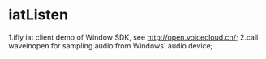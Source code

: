iatListen
=========
1.ifly iat client demo of Window SDK, see http://open.voicecloud.cn/;
2.call waveinopen for sampling audio from Windows' audio device;
